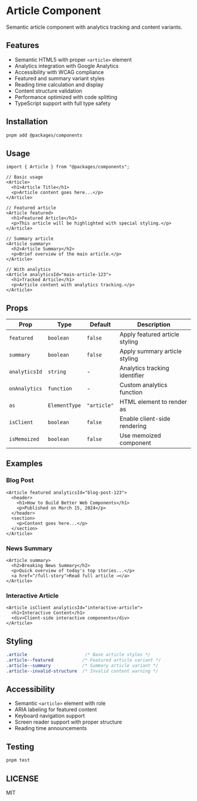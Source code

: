 # Article Component

Semantic article component with analytics tracking and content variants.

## Features

- Semantic HTML5 with proper `<article>` element
- Analytics integration with Google Analytics
- Accessibility with WCAG compliance
- Featured and summary variant styles
- Reading time calculation and display
- Content structure validation
- Performance optimized with code splitting
- TypeScript support with full type safety

## Installation

```bash
pnpm add @packages/components
```

## Usage

```tsx
import { Article } from "@packages/components";

// Basic usage
<Article>
  <h1>Article Title</h1>
  <p>Article content goes here...</p>
</Article>

// Featured article
<Article featured>
  <h1>Featured Article</h1>
  <p>This article will be highlighted with special styling.</p>
</Article>

// Summary article
<Article summary>
  <h2>Article Summary</h2>
  <p>Brief overview of the main article.</p>
</Article>

// With analytics
<Article analyticsId="main-article-123">
  <h1>Tracked Article</h1>
  <p>Article content with analytics tracking.</p>
</Article>
```

## Props

| Prop | Type | Default | Description |
|------|------|---------|-------------|
| `featured` | `boolean` | `false` | Apply featured article styling |
| `summary` | `boolean` | `false` | Apply summary article styling |
| `analyticsId` | `string` | - | Analytics tracking identifier |
| `onAnalytics` | `function` | - | Custom analytics function |
| `as` | `ElementType` | `"article"` | HTML element to render as |
| `isClient` | `boolean` | `false` | Enable client-side rendering |
| `isMemoized` | `boolean` | `false` | Use memoized component |

## Examples

### Blog Post

```tsx
<Article featured analyticsId="blog-post-123">
  <header>
    <h1>How to Build Better Web Components</h1>
    <p>Published on March 15, 2024</p>
  </header>
  <section>
    <p>Content goes here...</p>
  </section>
</Article>
```

### News Summary

```tsx
<Article summary>
  <h2>Breaking News Summary</h2>
  <p>Quick overview of today's top stories...</p>
  <a href="/full-story">Read full article →</a>
</Article>
```

### Interactive Article

```tsx
<Article isClient analyticsId="interactive-article">
  <h1>Interactive Content</h1>
  <div>Client-side interactive components</div>
</Article>
```

## Styling

```css
.article                      /* Base article styles */
.article--featured           /* Featured article variant */
.article--summary            /* Summary article variant */
.article--invalid-structure  /* Invalid content warning */
```

## Accessibility

- Semantic `<article>` element with role
- ARIA labeling for featured content
- Keyboard navigation support
- Screen reader support with proper structure
- Reading time announcements

## Testing

```bash
pnpm test
```

## LICENSE

MIT
